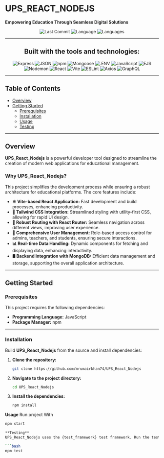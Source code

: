 # UPS_REACT_NODEJS

**Empowering Education Through Seamless Digital Solutions**

<div align="center">

![Last Commit](https://img.shields.io/badge/last%20commit-april-blue)
![Language](https://img.shields.io/badge/javascript-99.6%25-yellow)
![Languages](https://img.shields.io/badge/languages-3-blue)

---

## Built with the tools and technologies:

![Express](https://img.shields.io/badge/Express-black)
![JSON](https://img.shields.io/badge/JSON-lightgrey)
![npm](https://img.shields.io/badge/npm-red)
![Mongoose](https://img.shields.io/badge/Mongoose-darkred)
![.ENV](https://img.shields.io/badge/.ENV-lightgrey)
![JavaScript](https://img.shields.io/badge/JavaScript-yellow)
![EJS](https://img.shields.io/badge/EJS-green)
![Nodemon](https://img.shields.io/badge/Nodemon-green)
![React](https://img.shields.io/badge/React-blue)
![Vite](https://img.shields.io/badge/Vite-purple)
![ESLint](https://img.shields.io/badge/ESLint-blue)
![Axios](https://img.shields.io/badge/Axios-lightblue)
![GraphQL](https://img.shields.io/badge/GraphQL-pink)

</div>

---

## Table of Contents

- [Overview](#overview)
- [Getting Started](#getting-started)
  - [Prerequisites](#prerequisites)
  - [Installation](#installation)
  - [Usage](#usage)
  - [Testing](#testing)

---

## Overview

**UPS_React_Nodejs** is a powerful developer tool designed to streamline the creation of modern web applications for educational management.

### Why UPS_React_Nodejs?

This project simplifies the development process while ensuring a robust architecture for educational platforms. The core features include:

- **⚛️ Vite-based React Application:** Fast development and build processes, enhancing productivity.
- **🌟 Tailwind CSS Integration:** Streamlined styling with utility-first CSS, allowing for rapid UI design.
- **🧭 Robust Routing with React Router:** Seamless navigation across different views, improving user experience.
- **🔐 Comprehensive User Management:** Role-based access control for admins, teachers, and students, ensuring secure interactions.
- **📊 Real-time Data Handling:** Dynamic components for fetching and displaying data, enhancing interactivity.
- **🛢️ Backend Integration with MongoDB:** Efficient data management and storage, supporting the overall application architecture.

---

## Getting Started

### Prerequisites

This project requires the following dependencies:

- **Programming Language:** JavaScript  
- **Package Manager:** npm

---

### Installation

Build **UPS_React_Nodejs** from the source and install dependencies:

1. **Clone the repository:**

   ```bash
   git clone https://github.com/mrumairkhan74/UPS_React_Nodejs

2. **Navigate to the project directory:**

    ``` bash
    cd UPS_React_Nodejs

3. **Install the dependencies:**

   ```bash
   npm install

**Usage**
Run project With

  ```bash
 npm start
   
**Testing**
UPS_React_Nodejs uses the {test_framework} test framework. Run the test suite with:

```bash
npm test

